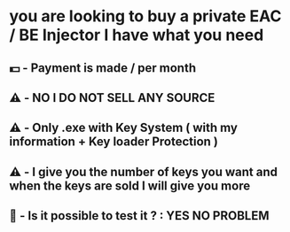 # you are looking to buy a private EAC / BE Injector I have what you need
## 💵 - Payment is made / per month
## ⚠️ -  NO I DO NOT SELL ANY SOURCE
## ⚠️ -  Only .exe with Key System ( with my information + Key loader Protection )
## ⚠️ -   I give you the number of keys you want and when the keys are sold I will give you more
## 🚨 -   Is it possible to test it ? : YES NO PROBLEM
